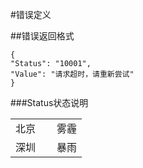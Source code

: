 #错误定义

##错误返回格式

    {
    "Status": "10001",
    "Value": "请求超时，请重新尝试"
    }
###Status状态说明
<table class="table table-bordered table-striped table-condensed">
    <tr>
        <td width="50">北京</td>
	<td>雾霾</td>
    </tr>
    <tr>
        <td>深圳</td>
	<td>暴雨</td>
    </tr>
</table>